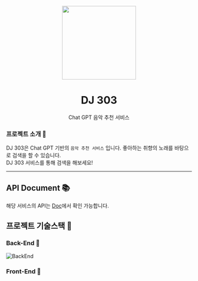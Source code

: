 <p align="middle" >

<img width="200px;" src="https://user-images.githubusercontent.com/35368554/229291303-fe925824-bc30-4c24-b40b-b469d5f35939.png"/>
</p>
<h1 align="middle">DJ 303</h1>
<p align="middle">Chat GPT 음악 추천 서비스</p>

### 프로젝트 소개 🎵

DJ 303은 Chat GPT 기반의 `음악 추천 서비스` 입니다. 좋아하는 취향의 노래를 바탕으로 검색을 할 수 있습니다.  
DJ 303 서비스를 통해 검색을 해보세요!

---

## API Document 📚
해당 서비스의 API는 [Doc](https://www.notion.so/hmstudy/API-3af766411f9640ac85dc6a7c1b47c7af?pvs=4)에서 확인 가능합니다.


## 프로젝트 기술스택 🏰

### Back-End 🏫
![BackEnd](https://user-images.githubusercontent.com/35368554/229292541-63fde392-5cec-4494-af35-b153043b2cd8.jpg)

### Front-End 🏡

